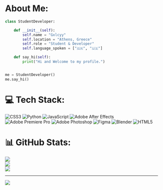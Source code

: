 # About Me:

```python
class StudentDeveloper:

    def __init__(self):
        self.name = "Gxlcyy"
        self.location = "Athens, Greece"
        self.role = "Student & Developer"
        self.language_spoken = ["🇬🇷", "🇺🇸"]

    def say_hi(self):
        print("Hi and Welcome to my profile.")


me = StudentDeveloper()
me.say_hi()
```

# 💻 Tech Stack:
![CSS3](https://img.shields.io/badge/css3-%231572B6.svg?style=for-the-badge&logo=css3&logoColor=white) ![Python](https://img.shields.io/badge/python-3670A0?style=for-the-badge&logo=python&logoColor=ffdd54) ![JavaScript](https://img.shields.io/badge/javascript-%23323330.svg?style=for-the-badge&logo=javascript&logoColor=%23F7DF1E) ![Adobe After Effects](https://img.shields.io/badge/Adobe%20After%20Effects-9999FF.svg?style=for-the-badge&logo=Adobe%20After%20Effects&logoColor=white) ![Adobe Premiere Pro](https://img.shields.io/badge/Adobe%20Premiere%20Pro-9999FF.svg?style=for-the-badge&logo=Adobe%20Premiere%20Pro&logoColor=white) ![Adobe Photoshop](https://img.shields.io/badge/adobephotoshop-%2331A8FF.svg?style=for-the-badge&logo=adobephotoshop&logoColor=white) 	![Figma](https://img.shields.io/badge/figma-%23F24E1E.svg?style=for-the-badge&logo=figma&logoColor=white) ![Blender](https://img.shields.io/badge/blender-%23F5792A.svg?style=for-the-badge&logo=blender&logoColor=white) ![HTML5](https://img.shields.io/badge/html5-%23E34F26.svg?style=for-the-badge&logo=html5&logoColor=white)
# 📊 GitHub Stats:
![](https://github-readme-stats.vercel.app/api?username=Gxlcyy&theme=dark&hide_border=false&include_all_commits=false&count_private=false)<br/>
![](https://github-readme-streak-stats.herokuapp.com/?user=Gxlcyy&theme=dark&hide_border=false)<br/>
![](https://github-readme-stats.vercel.app/api/top-langs/?username=Gxlcyy&theme=dark&hide_border=false&include_all_commits=false&count_private=false&layout=compact)

---
![](https://visitcount.itsvg.in/api?id=Gxlcyy&icon=0&color=0)
